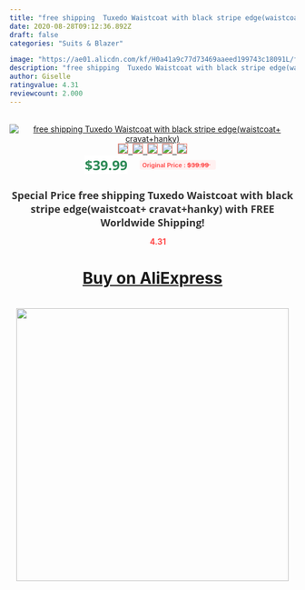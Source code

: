 ```yaml
---
title: "free shipping  Tuxedo Waistcoat with black stripe edge(waistcoat+ cravat+hanky)"
date: 2020-08-28T09:12:36.892Z
draft: false
categories: "Suits & Blazer"

image: "https://ae01.alicdn.com/kf/H0a41a9c77d73469aaeed199743c18091L/free-shipping-Tuxedo-Waistcoat-with-black-stripe-edge-waistcoat-cravat-hanky-.jpg"
description: "free shipping  Tuxedo Waistcoat with black stripe edge(waistcoat+ cravat+hanky)"
author: Giselle
ratingvalue: 4.31
reviewcount: 2.000
---
```

<br>
<div style="text-align: center;">
<a href="https://s.click.aliexpress.com/e/_AZ91Ff" target="_blank" rel="nofollow noopener noreferrer"><img alt="free shipping  Tuxedo Waistcoat with black stripe edge(waistcoat+ cravat+hanky)" class="magnifier-image" src="https://ae01.alicdn.com/kf/H0a41a9c77d73469aaeed199743c18091L/free-shipping-Tuxedo-Waistcoat-with-black-stripe-edge-waistcoat-cravat-hanky-.jpg_640x640.jpg">
<br>
<img style="border:1px solid salmon" src="https://ae01.alicdn.com/kf/H0a41a9c77d73469aaeed199743c18091L/free-shipping-Tuxedo-Waistcoat-with-black-stripe-edge-waistcoat-cravat-hanky-.jpg_120x120.jpg">&nbsp;&nbsp;<img style="border:1px solid salmon" src="_120x120.jpg">&nbsp;&nbsp;<img style="border:1px solid salmon" src="_120x120.jpg">&nbsp;&nbsp;<img style="border:1px solid salmon" src="_120x120.jpg">&nbsp;&nbsp;<img style="border:1px solid salmon" src="_120x120.jpg"></a></div><br0>
<div style="text-align: center;"><span style="background-color: white; border: 0px; box-sizing: border-box; color: seagreen; display: inline-block; font-family: &quot;open sans&quot; , &quot;arial&quot; , &quot;helvetica&quot; , sans-serif , &quot;heiti&quot;; font-size: 24px; font-stretch: inherit; font-weight: 700; line-height: inherit; margin: 0px 10px 0px 0px; padding: 0px; vertical-align: middle;">$39.99 </span>
<span style="background: rgb(255 , 241 , 241); border-radius: 3px; border: 0px; box-sizing: border-box; color: #ff4747; display: inline-block; font-family: inherit; font-size: 12px; font-stretch: inherit; font-style: inherit; font-variant: inherit; font-weight: 600; line-height: inherit; margin: 0px; padding: 2px 5px; transform: scale(0.9); vertical-align: middle;">Original Price : <b style="text-decoration: line-through;">$39.99 </b> &nbsp;&nbsp;</span></div>
<h1 style="color: #333333; display: inline-block; font-family: &quot;open sans&quot; , &quot;arial&quot; , &quot;helvetica&quot; , sans-serif , &quot;heiti&quot;; font-size: 18px; font-stretch: inherit; font-weight: 700; text-align: center;">Special Price free shipping  Tuxedo Waistcoat with black stripe edge(waistcoat+ cravat+hanky) with FREE Worldwide Shipping!</h1>
<div style="color: #ff4747; text-align: center;">
<img src="https://4.bp.blogspot.com/-M0ZcTcb-5uY/XleCXlxnR4I/AAAAAAAAAEc/OrjgMkXV1oMQFaCRZj5HQwOCBcu3w1FegCPcBGAYYCw/s1600/star.png" style="height: 15px;">&nbsp;<b>4.31</b></div>
<div class="button_cont" align="center"><a class="buynow_a" href="https://s.click.aliexpress.com/e/_AZ91Ff" target="_blank" rel="nofollow noopener noreferrer"><H1>Buy on AliExpress</H1></a></div><br>
<div class="separator" style="clear: both; text-align: center;">
<img src="https://lh3.googleusercontent.com/-pTy5HemUv9M/XlePHvY0dAI/AAAAAAAAAE4/0nX5iRUoIWY8eMW9Dpxeirr157OZliDIgCLcBGAsYHQ/s1600/badge.gif" width="480">
</div>
